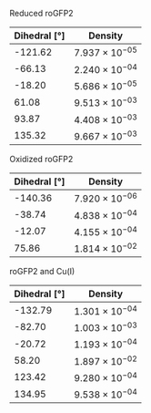 Reduced roGFP2

| Dihedral [°] | Density |
|-----------|-----------|
| -121.62 | $7.937 \times 10^{-05}$ |
| -66.13 | $2.240 \times 10^{-04}$ |
| -18.20 | $5.686 \times 10^{-05}$ |
| 61.08 | $9.513 \times 10^{-03}$ |
| 93.87 | $4.408 \times 10^{-03}$ |
| 135.32 | $9.667 \times 10^{-03}$ |

Oxidized roGFP2

| Dihedral [°] | Density |
|-----------|-----------|
| -140.36 | $7.920 \times 10^{-06}$ |
| -38.74 | $4.838 \times 10^{-04}$ |
| -12.07 | $4.155 \times 10^{-04}$ |
| 75.86 | $1.814 \times 10^{-02}$ |

roGFP2 and Cu(I)

| Dihedral [°] | Density |
|-----------|-----------|
| -132.79 | $1.301 \times 10^{-04}$ |
| -82.70 | $1.003 \times 10^{-03}$ |
| -20.72 | $1.193 \times 10^{-04}$ |
| 58.20 | $1.897 \times 10^{-02}$ |
| 123.42 | $9.280 \times 10^{-04}$ |
| 134.95 | $9.538 \times 10^{-04}$ |
